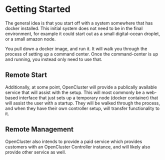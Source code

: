 # Getting Started

The general idea is that you start off with a system somewhere that has docker installed. This initial system does not need to be in the final environment, for example it could start out as a small digital-ocean droplet, or a small amazon node.

You pull down a docker image, and run it.  It will walk you through the process of setting up a command center.  Once the command-center is up and running, you instead only need to use that.

## Remote Start

Additionally, at some point, OpenCluster will provide a publically available service that will assist with the setup.  This will most commonly be a web-based interface that just sets up a temporary node (docker container) that will assist the user with a startup.  They will be walked through the process, and when they have their own controller setup, will transfer functionality to it.

## Remote Management

OpenCluster also intends to provide a paid service which provides customers with an OpenCluster Controller instance, and will likely also provide other service as well.


